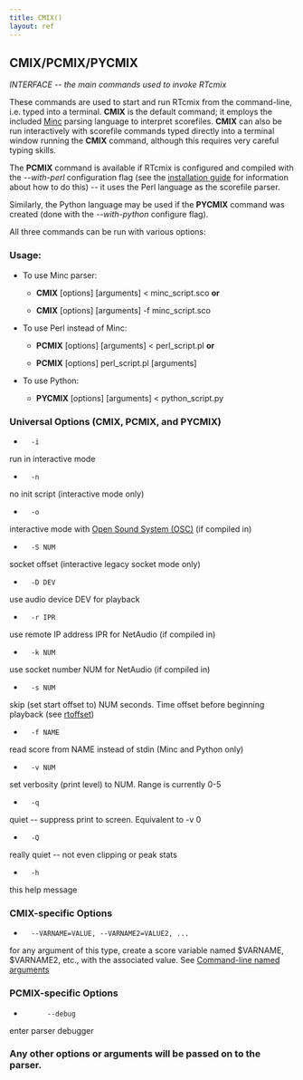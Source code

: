 ```yaml
---
title: CMIX()
layout: ref
---
```


## CMIX/PCMIX/PYCMIX

*INTERFACE -- the main commands used to invoke RTcmix*

These commands are used to start and run RTcmix from the command-line,
i.e. typed into a terminal. **CMIX** is the default command; it employs
the included [Minc](../scorefile/Minc.html) parsing language to
interpret scorefiles. **CMIX** can also be run interactively with
scorefile commands typed directly into a terminal window running the
**CMIX** command, although this requires very careful typing skills.

The **PCMIX** command is available if RTcmix is configured and compiled
with the *--with-perl* configuration flag (see the [installation
guide](../../standalone/index.html) for information about how to do this) --
it uses the Perl language as the scorefile parser.

Similarly, the Python language may be used if the **PYCMIX** command was
created (done with the *--with-python* configure flag).

All three commands can be run with various options:

### Usage:
- To use Minc parser:
	- **CMIX** [options] [arguments] < minc_script.sco **or**

	- **CMIX** [options] [arguments] -f minc_script.sco

- To use Perl instead of Minc:
	- **PCMIX** [options] [arguments] < perl_script.pl **or**

	- **PCMIX** [options] perl_script.pl [arguments]

- To use Python:
	- **PYCMIX** [options] [arguments] < python_script.py


### Universal Options (CMIX, PCMIX, and PYCMIX)
-       -i  
run in interactive mode
-       -n  
no init script (interactive mode only)
-       -o  
interactive mode with [Open Sound System (OSC)](https://opensoundcontrol.stanford.edu) (if compiled in)
-       -S NUM  
socket offset (interactive legacy socket mode only)
-       -D DEV  
use audio device DEV for playback
-       -r IPR  
use remote IP address IPR for NetAudio (if compiled in)
-       -k NUM  
use socket number NUM for NetAudio (if compiled in)
-       -s NUM  
skip (set start offset to) NUM seconds. Time offset before beginning playback (see [rtoffset](../scorefile/rtoffset.html))
-       -f NAME  
read score from NAME instead of stdin (Minc and Python only)
-       -v NUM  
set verbosity (print level) to NUM.  Range is currently 0-5
-       -q  
quiet -- suppress print to screen.  Equivalent to -v 0
-       -Q  
really quiet -- not even clipping or peak stats
-       -h  
this help message
    
### CMIX-specific Options
-       --VARNAME=VALUE, --VARNAME2=VALUE2, ...  
for any argument of this type, create a score variable named $VARNAME, $VARNAME2, etc., with the associated value.  See [Command-line named arguments](../scorefile/Minc.html#command-line-named-args)
    
### PCMIX-specific Options
-           --debug  
enter parser debugger
    
### Any other options or arguments will be passed on to the parser.

